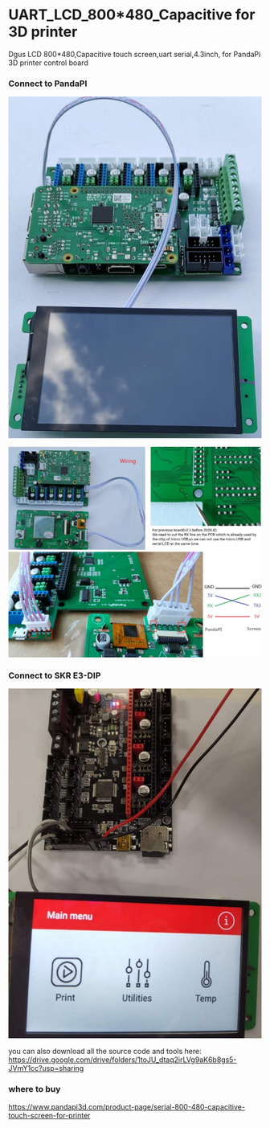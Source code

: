 # UART_LCD_800*480_Capacitive for 3D printer
Dgus LCD 800*480,Capacitive touch screen,uart serial,4.3inch, for PandaPi 3D printer control board

### Connect to PandaPI

![Opensource](https://raw.githubusercontent.com/markniu/doc_test/master/imges/34552.jpg)

![Opensource](https://raw.githubusercontent.com/markniu/doc_test/master/imges/134413.jpg)

### Connect to SKR E3-DIP
![Opensource](https://raw.githubusercontent.com/markniu/doc_test/master/imges/151653.jpg)

you can also download all the source code and tools here: https://drive.google.com/drive/folders/1toJU_dtaq2irLVg9aK6b8gs5-JVmY1cc?usp=sharing

### where to buy
https://www.pandapi3d.com/product-page/serial-800-480-capacitive-touch-screen-for-printer


